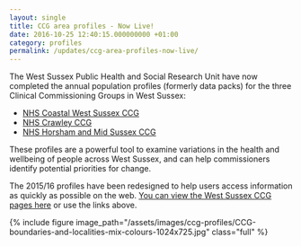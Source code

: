 ```yaml
---
layout: single
title: CCG area profiles - Now Live!
date: 2016-10-25 12:40:15.000000000 +01:00
category: profiles
permalink: /updates/ccg-area-profiles-now-live/
---
```

The West Sussex Public Health and Social Research Unit have now completed the annual population profiles (formerly data packs) for the three Clinical Commissioning Groups in West Sussex:

* [NHS Coastal West Sussex CCG](/ccgs/coastal/)
* [NHS Crawley CCG](/ccgs/crawley/)
* [NHS Horsham and Mid Sussex CCG](/ccgs/horsham/)

These profiles are a powerful tool to examine variations in the health and wellbeing of people across West Sussex, and can help commissioners identify potential priorities for change.

The 2015/16 profiles have been redesigned to help users access information as quickly as possible on the web. [You can view the West Sussex CCG pages here](/ccgs/) or use the links above.

{% include figure image_path="/assets/images/ccg-profiles/CCG-boundaries-and-localities-mix-colours-1024x725.jpg" class="full" %}
